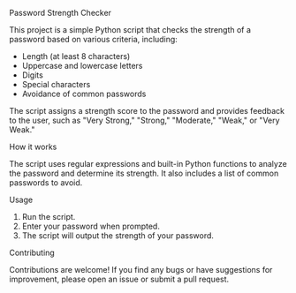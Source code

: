  Password Strength Checker

This project is a simple Python script that checks the strength of a password based on various criteria, including:

* Length (at least 8 characters)
* Uppercase and lowercase letters
* Digits
* Special characters
* Avoidance of common passwords

The script assigns a strength score to the password and provides feedback to the user, such as "Very Strong," "Strong," "Moderate," "Weak," or "Very Weak."

 How it works

The script uses regular expressions and built-in Python functions to analyze the password and determine its strength. It also includes a list of common passwords to avoid.

 Usage

1. Run the script.
2. Enter your password when prompted.
3. The script will output the strength of your password.

 Contributing

Contributions are welcome! If you find any bugs or have suggestions for improvement, please open an issue or submit a pull request.

